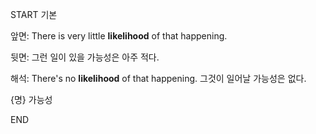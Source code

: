 START
기본

앞면:
There is very little **likelihood** of that happening. 


뒷면:
그런 일이 있을 가능성은 아주 적다.


해석:
There's no **likelihood** of that happening. 
그것이 일어날 가능성은 없다.

{명} 가능성

<!--ID: 1742357563875-->
END